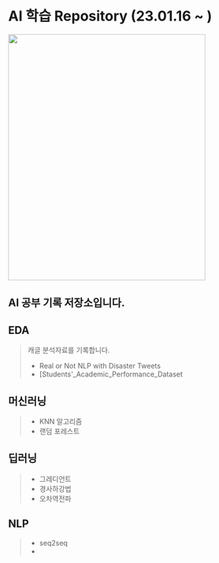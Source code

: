 # AI 학습 Repository (23.01.16 ~ )
<img src="https://user-images.githubusercontent.com/89494907/212573284-e4dab06f-c980-4553-bdb5-ece1eeebb880.png" width="400" height="500">

## AI 공부 기록 저장소입니다.
## EDA
> 캐글 분석자료를 기록합니다.
> * Real or Not NLP with Disaster Tweets
> * [Students'_Academic_Performance_Dataset
## 머신러닝
> * KNN 알고리즘
> * 랜덤 포레스트

## 딥러닝
> * 그레디언트
> * 경사하강법
> * 오차역전파
> 
> 
> 
## NLP
> * seq2seq
> * 